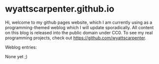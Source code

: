 # wyattscarpenter.github.io
Hi, welcome to my github pages website, which I am currently using as a programming-themed weblog which I will update sporadically. All content on this blog is released into the public domain under CC0. To see my real programming projects, check out https://github.com/wyattscarpenter.

Weblog entries:

None yet ;)
